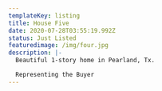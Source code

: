 ```yaml
---
templateKey: listing
title: House Five
date: 2020-07-28T03:55:19.992Z
status: Just Listed
featuredimage: /img/four.jpg
description: |-
  Beautiful 1-story home in Pearland, Tx.

  Representing the Buyer
---
```

